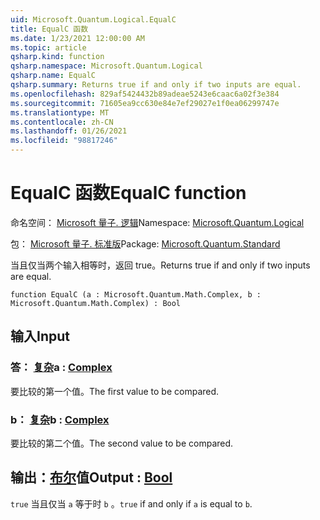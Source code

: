 ```yaml
---
uid: Microsoft.Quantum.Logical.EqualC
title: EqualC 函数
ms.date: 1/23/2021 12:00:00 AM
ms.topic: article
qsharp.kind: function
qsharp.namespace: Microsoft.Quantum.Logical
qsharp.name: EqualC
qsharp.summary: Returns true if and only if two inputs are equal.
ms.openlocfilehash: 829af5424432b89adeae5243e6caac6a02f3e384
ms.sourcegitcommit: 71605ea9cc630e84e7ef29027e1f0ea06299747e
ms.translationtype: MT
ms.contentlocale: zh-CN
ms.lasthandoff: 01/26/2021
ms.locfileid: "98817246"
---
```

# <a name="equalc-function"></a><span data-ttu-id="689fe-102">EqualC 函数</span><span class="sxs-lookup"><span data-stu-id="689fe-102">EqualC function</span></span>

<span data-ttu-id="689fe-103">命名空间： [Microsoft 量子. 逻辑](xref:Microsoft.Quantum.Logical)</span><span class="sxs-lookup"><span data-stu-id="689fe-103">Namespace: [Microsoft.Quantum.Logical](xref:Microsoft.Quantum.Logical)</span></span>

<span data-ttu-id="689fe-104">包： [Microsoft 量子. 标准版](https://nuget.org/packages/Microsoft.Quantum.Standard)</span><span class="sxs-lookup"><span data-stu-id="689fe-104">Package: [Microsoft.Quantum.Standard](https://nuget.org/packages/Microsoft.Quantum.Standard)</span></span>


<span data-ttu-id="689fe-105">当且仅当两个输入相等时，返回 true。</span><span class="sxs-lookup"><span data-stu-id="689fe-105">Returns true if and only if two inputs are equal.</span></span>

```qsharp
function EqualC (a : Microsoft.Quantum.Math.Complex, b : Microsoft.Quantum.Math.Complex) : Bool
```


## <a name="input"></a><span data-ttu-id="689fe-106">输入</span><span class="sxs-lookup"><span data-stu-id="689fe-106">Input</span></span>

### <a name="a--complex"></a><span data-ttu-id="689fe-107">答： [复杂](xref:Microsoft.Quantum.Math.Complex)</span><span class="sxs-lookup"><span data-stu-id="689fe-107">a : [Complex](xref:Microsoft.Quantum.Math.Complex)</span></span>

<span data-ttu-id="689fe-108">要比较的第一个值。</span><span class="sxs-lookup"><span data-stu-id="689fe-108">The first value to be compared.</span></span>


### <a name="b--complex"></a><span data-ttu-id="689fe-109">b： [复杂](xref:Microsoft.Quantum.Math.Complex)</span><span class="sxs-lookup"><span data-stu-id="689fe-109">b : [Complex](xref:Microsoft.Quantum.Math.Complex)</span></span>

<span data-ttu-id="689fe-110">要比较的第二个值。</span><span class="sxs-lookup"><span data-stu-id="689fe-110">The second value to be compared.</span></span>



## <a name="output--bool"></a><span data-ttu-id="689fe-111">输出：[布尔](xref:microsoft.quantum.lang-ref.bool)值</span><span class="sxs-lookup"><span data-stu-id="689fe-111">Output : [Bool](xref:microsoft.quantum.lang-ref.bool)</span></span>

<span data-ttu-id="689fe-112">`true` 当且仅当 `a` 等于时 `b` 。</span><span class="sxs-lookup"><span data-stu-id="689fe-112">`true` if and only if `a` is equal to `b`.</span></span>